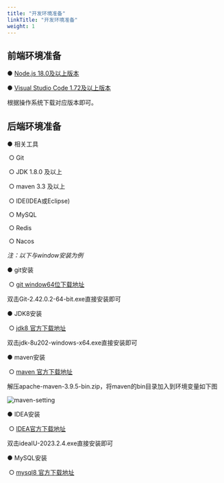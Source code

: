 ```yaml
---
title: "开发环境准备"
linkTitle: "开发环境准备"
weight: 1
---
```


## 前端环境准备                

● [Node.js 18.0及以上版本](https://nodejs.org/dist/)

● [Visual Studio Code 1.72及以上版本](https://code.visualstudio.com/#alt-downloads)

根据操作系统下载对应版本即可。

## 后端环境准备

● 相关工具

​	○ Git 

​	○ JDK 1.8.0 及以上

​	○ maven 3.3 及以上

​	○ IDE(IDEA或Eclipse)

​	○ MySQL

​	○ Redis

​	○ Nacos

*注：以下与window安装为例*

● git安装

​	○ [git window64位下载地址](https://github.com/git-for-windows/git/releases/download/v2.42.0.windows.2/Git-2.42.0.2-64-bit.exe)

双击Git-2.42.0.2-64-bit.exe直接安装即可

● JDK8安装

​	○ [jdk8 官方下载地址](https://www.oracle.com/tw/java/technologies/javase/javase8-archive-downloads.html)

双击jdk-8u202-windows-x64.exe直接安装即可

● maven安装

​	○ [maven 官方下载地址](https://maven.apache.org/download.cgi)

解压apache-maven-3.9.5-bin.zip，将maven的bin目录加入到环境变量如下图

![maven-setting](../images/maven-setting.png)

● IDEA安装

​	○ [IDEA官方下载地址](https://www.jetbrains.com/idea/download/?section=windows)

双击ideaIU-2023.2.4.exe直接安装即可

● MySQL安装

​	○ [mysql8 官方下载地址](https://dev.mysql.com/downloads/installer/)
